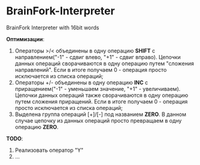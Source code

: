 # BrainFork-Interpreter
BrainFork Interpreter with 16bit words

**Оптимизации**:
1.	Операторы >/< объединены в одну операцию **SHIFT** с направлением("-1" - сдвиг влево, "+1" - сдвиг вправо). Цепочки данных операций сворачиваются в одну операцию путем "сложения направлений". Если в итоге получаем 0 - операция просто исключается из списка операций;
2.	Операторы +/- объединены в одну операцию **INC** с приращением("-1" - уменьшаем значение, "+1" - увеличиваем). Цепочки данных операций также сворачиваются в одну операцию путем сложения приращений. Если в итоге получаем 0 - операция просто исключается из списка операций;
3.	Выделена группа операций [+]/[-] под названием **ZERO**. В данном случае цепочку из данных операций просто превращаем в одну операцию **ZERO**.

**TODO**:
1.  Реализовать оператор "Y"
2. ...
